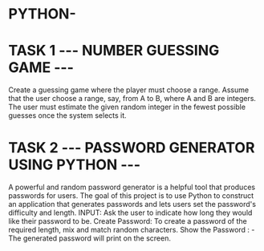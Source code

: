 # PYTHON-  

# TASK 1 --- NUMBER GUESSING GAME ---
Create a guessing game where the player must choose a range.
Assume that the user choose a range, say, from A to B, where A and B are integers.
The user must estimate the given random integer in the fewest possible guesses once the system selects it.


# TASK 2 --- PASSWORD GENERATOR USING PYTHON  --- 
A powerful and random password generator is a helpful tool that produces passwords for users. The goal of this project is to use Python to construct an application that generates passwords and lets users set the password's difficulty and length.
INPUT: Ask the user to indicate how long they would like their password to be.
Create Password: To create a password of the required length, mix and match random characters.
Show the Password : - The generated password will print on the screen.
